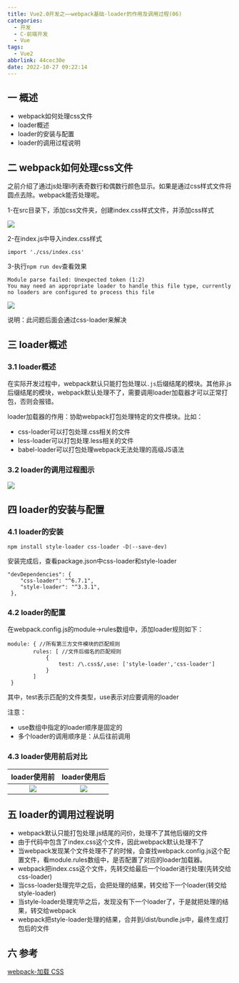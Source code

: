 ```yaml
---
title: Vue2.0开发之——webpack基础-loader的作用及调用过程(06)
categories:
  - 开发
  - C-前端开发
  - Vue
tags:
  - Vue2
abbrlink: 44cec30e
date: 2022-10-27 09:22:14
---
```

## 一 概述

* webpack如何处理css文件
* loader概述
* loader的安装与配置
* loader的调用过程说明

<!--more-->

## 二 webpack如何处理css文件

之前介绍了通过js处理li列表奇数行和偶数行颜色显示。如果是通过css样式文件将圆点去除。webpack能否处理呢。

1-在src目录下，添加css文件夹，创建index.css样式文件，并添加css样式

![][1]

2-在index.js中导入index.css样式

```
import './css/index.css'
```

3-执行`npm run dev`查看效果

```
Module parse failed: Unexpected token (1:2)
You may need an appropriate loader to handle this file type, currently no loaders are configured to process this file
```

![][2]

说明：此问题后面会通过css-loader来解决

## 三 loader概述

### 3.1 loader概述

在实际开发过程中，webpack默认只能打包处理以`.js`后缀结尾的模块。其他非.js后缀结尾的模块，webpack默认处理不了，需要调用loader加载器才可以正常打包，否则会报错。

loader加载器的作用：协助webpack打包处理特定的文件模块。比如：

* css-loader可以打包处理.css相关的文件
* less-loader可以打包处理.less相关的文件
* babel-loader可以打包处理webpack无法处理的高级JS语法

### 3.2 loader的调用过程图示
![][3]

## 四 loader的安装与配置

### 4.1 loader的安装

```
npm install style-loader css-loader -D(--save-dev)
```

安装完成后，查看package.json中css-loader和style-loader

```
"devDependencies": {
    "css-loader": "^6.7.1",
    "style-loader": "^3.3.1",
 },
```

### 4.2 loader的配置

在webpack.config.js的module->rules数组中，添加loader规则如下：

```
module: { //所有第三方文件模块的匹配规则
        rules: [ //文件后缀名的匹配规则
            {
                test: /\.css$/,use: ['style-loader','css-loader']
            }
        ]
 }
```

其中，test表示匹配的文件类型，use表示对应要调用的loader

注意：

* use数组中指定的loader顺序是固定的
* 多个loader的调用顺序是：从后往前调用

### 4.3 loader使用前后对比

| loader使用前 | loader使用后 |
| :----------: | :----------: |
|    ![][4]    |    ![][5]    |

## 五 loader的调用过程说明

* webpack默认只能打包处理.js结尾的问价，处理不了其他后缀的文件
* 由于代码中包含了index.css这个文件，因此webpack默认处理不了
* 当webpack发现某个文件处理不了的时候，会查找webpack.config.js这个配置文件，看module.rules数组中，是否配置了对应的loader加载器。
* webpack把index.css这个文件，先转交给最后一个loader进行处理(先转交给css-loader)
* 当css-loader处理完毕之后，会把处理的结果，转交给下一个loader(转交给style-loader)
* 当style-loader处理完毕之后，发现没有下一个loader了，于是就把处理的结果，转交给webpack
* webpack把style-loader处理的结果，合并到/dist/bundle.js中，最终生成打包后的文件

## 六 参考

[webpack-加载 CSS][00]




[00]:https://www.webpackjs.com/guides/asset-management/#%E5%8A%A0%E8%BD%BD-css
[1]:https://cdn.staticaly.com/gh/PGzxc/CDN/master/blog-vue/vue02-06-loader-css-li-style.png
[2]:https://cdn.staticaly.com/gh/PGzxc/CDN/master/blog-vue/vue02-06-loader-css-process-error.png
[3]:https://cdn.staticaly.com/gh/PGzxc/CDN/master/blog-vue/vue02-06-loader-process.png
[4]:https://cdn.staticaly.com/gh/PGzxc/CDN/master/blog-vue/vue02-06-loader-use-before.png
[5]:https://cdn.staticaly.com/gh/PGzxc/CDN/master/blog-vue/vue02-06-loader-use-after.png